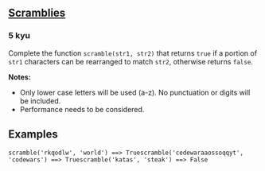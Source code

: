 <h2><a href=https://www.codewars.com/kata/55c04b4cc56a697bb0000048/train/python target="_blank">Scramblies</a></h2><h3>5 kyu</h3><p>Complete the  function <code>scramble(str1, str2)</code> that returns <code>true</code> if a portion of <code>str1</code> characters can be rearranged to match <code>str2</code>, otherwise returns <code>false</code>.</p><p><strong>Notes:</strong></p><ul><li>Only lower case letters will be used (a-z). No punctuation or digits will be included.</li><li>Performance needs to be considered.</li></ul><h2 id="examples">Examples</h2><pre><code class="language-python"><span class="cm-variable">scramble</span>(<span class="cm-string">'rkqodlw'</span>, <span class="cm-string">'world'</span>) <span class="cm-operator">==&gt;</span> <span class="cm-keyword">True</span><span class="cm-variable">scramble</span>(<span class="cm-string">'cedewaraaossoqqyt'</span>, <span class="cm-string">'codewars'</span>) <span class="cm-operator">==&gt;</span> <span class="cm-keyword">True</span><span class="cm-variable">scramble</span>(<span class="cm-string">'katas'</span>, <span class="cm-string">'steak'</span>) <span class="cm-operator">==&gt;</span> <span class="cm-keyword">False</span></code></pre>